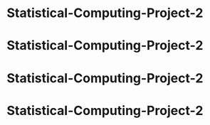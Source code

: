 # Statistical-Computing-Project-2
# Statistical-Computing-Project-2
# Statistical-Computing-Project-2
# Statistical-Computing-Project-2
